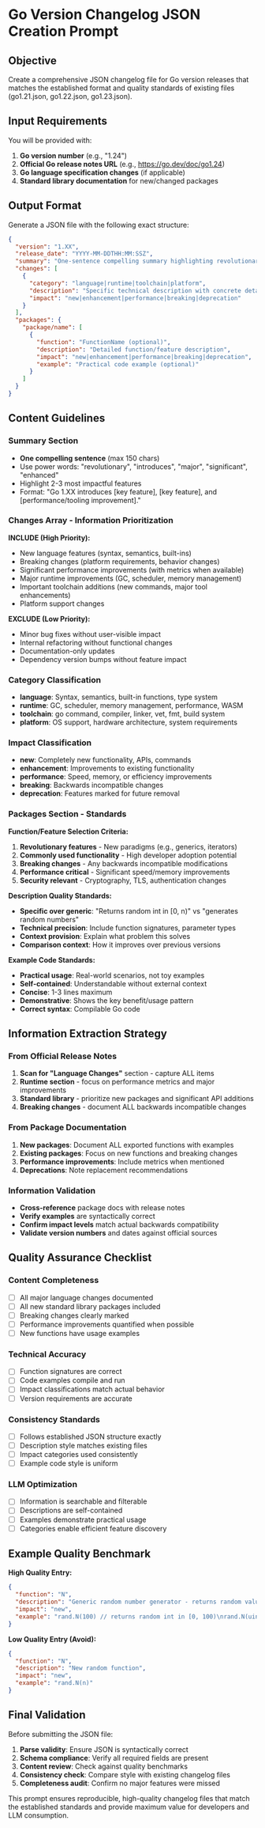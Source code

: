 # Go Version Changelog JSON Creation Prompt

## Objective
Create a comprehensive JSON changelog file for Go version releases that matches the established format and quality standards of existing files (go1.21.json, go1.22.json, go1.23.json).

## Input Requirements
You will be provided with:
1. **Go version number** (e.g., "1.24")
2. **Official Go release notes URL** (e.g., https://go.dev/doc/go1.24)
3. **Go language specification changes** (if applicable)
4. **Standard library documentation** for new/changed packages

## Output Format
Generate a JSON file with the following exact structure:

```json
{
  "version": "1.XX",
  "release_date": "YYYY-MM-DDTHH:MM:SSZ",
  "summary": "One-sentence compelling summary highlighting revolutionary/major features",
  "changes": [
    {
      "category": "language|runtime|toolchain|platform",
      "description": "Specific technical description with concrete details",
      "impact": "new|enhancement|performance|breaking|deprecation"
    }
  ],
  "packages": {
    "package/name": [
      {
        "function": "FunctionName (optional)",
        "description": "Detailed function/feature description",
        "impact": "new|enhancement|performance|breaking|deprecation",
        "example": "Practical code example (optional)"
      }
    ]
  }
}
```

## Content Guidelines

### Summary Section
- **One compelling sentence** (max 150 chars)
- Use power words: "revolutionary", "introduces", "major", "significant", "enhanced"
- Highlight 2-3 most impactful features
- Format: "Go 1.XX introduces [key feature], [key feature], and [performance/tooling improvement]."

### Changes Array - Information Prioritization
**INCLUDE (High Priority):**
- New language features (syntax, semantics, built-ins)
- Breaking changes (platform requirements, behavior changes)
- Significant performance improvements (with metrics when available)
- Major runtime improvements (GC, scheduler, memory management)
- Important toolchain additions (new commands, major tool enhancements)
- Platform support changes

**EXCLUDE (Low Priority):**
- Minor bug fixes without user-visible impact
- Internal refactoring without functional changes
- Documentation-only updates
- Dependency version bumps without feature impact

### Category Classification
- **language**: Syntax, semantics, built-in functions, type system
- **runtime**: GC, scheduler, memory management, performance, WASM
- **toolchain**: go command, compiler, linker, vet, fmt, build system
- **platform**: OS support, hardware architecture, system requirements

### Impact Classification
- **new**: Completely new functionality, APIs, commands
- **enhancement**: Improvements to existing functionality
- **performance**: Speed, memory, or efficiency improvements
- **breaking**: Backwards incompatible changes
- **deprecation**: Features marked for future removal

### Packages Section - Standards

**Function/Feature Selection Criteria:**
1. **Revolutionary features** - New paradigms (e.g., generics, iterators)
2. **Commonly used functionality** - High developer adoption potential
3. **Breaking changes** - Any backwards incompatible modifications
4. **Performance critical** - Significant speed/memory improvements
5. **Security relevant** - Cryptography, TLS, authentication changes

**Description Quality Standards:**
- **Specific over generic**: "Returns random int in [0, n)" vs "generates random numbers"
- **Technical precision**: Include function signatures, parameter types
- **Context provision**: Explain what problem this solves
- **Comparison context**: How it improves over previous versions

**Example Code Standards:**
- **Practical usage**: Real-world scenarios, not toy examples
- **Self-contained**: Understandable without external context
- **Concise**: 1-3 lines maximum
- **Demonstrative**: Shows the key benefit/usage pattern
- **Correct syntax**: Compilable Go code

## Information Extraction Strategy

### From Official Release Notes
1. **Scan for "Language Changes"** section - capture ALL items
2. **Runtime section** - focus on performance metrics and major improvements
3. **Standard library** - prioritize new packages and significant API additions
4. **Breaking changes** - document ALL backwards incompatible changes

### From Package Documentation
1. **New packages**: Document ALL exported functions with examples
2. **Existing packages**: Focus on new functions and breaking changes
3. **Performance improvements**: Include metrics when mentioned
4. **Deprecations**: Note replacement recommendations

### Information Validation
- **Cross-reference** package docs with release notes
- **Verify examples** are syntactically correct
- **Confirm impact levels** match actual backwards compatibility
- **Validate version numbers** and dates against official sources

## Quality Assurance Checklist

### Content Completeness
- [ ] All major language changes documented
- [ ] All new standard library packages included
- [ ] Breaking changes clearly marked
- [ ] Performance improvements quantified when possible
- [ ] New functions have usage examples

### Technical Accuracy
- [ ] Function signatures are correct
- [ ] Code examples compile and run
- [ ] Impact classifications match actual behavior
- [ ] Version requirements are accurate

### Consistency Standards
- [ ] Follows established JSON structure exactly
- [ ] Description style matches existing files
- [ ] Impact categories used consistently
- [ ] Example code style is uniform

### LLM Optimization
- [ ] Information is searchable and filterable
- [ ] Descriptions are self-contained
- [ ] Examples demonstrate practical usage
- [ ] Categories enable efficient feature discovery

## Example Quality Benchmark

**High Quality Entry:**
```json
{
  "function": "N",
  "description": "Generic random number generator - returns random value in [0, n)",
  "impact": "new",
  "example": "rand.N(100) // returns random int in [0, 100)\nrand.N(uint64(1000)) // works with any integer type"
}
```

**Low Quality Entry (Avoid):**
```json
{
  "function": "N",
  "description": "New random function",
  "impact": "new",
  "example": "rand.N(n)"
}
```

## Final Validation

Before submitting the JSON file:
1. **Parse validity**: Ensure JSON is syntactically correct
2. **Schema compliance**: Verify all required fields are present
3. **Content review**: Check against quality benchmarks
4. **Consistency check**: Compare style with existing changelog files
5. **Completeness audit**: Confirm no major features were missed

This prompt ensures reproducible, high-quality changelog files that match the established standards and provide maximum value for developers and LLM consumption.